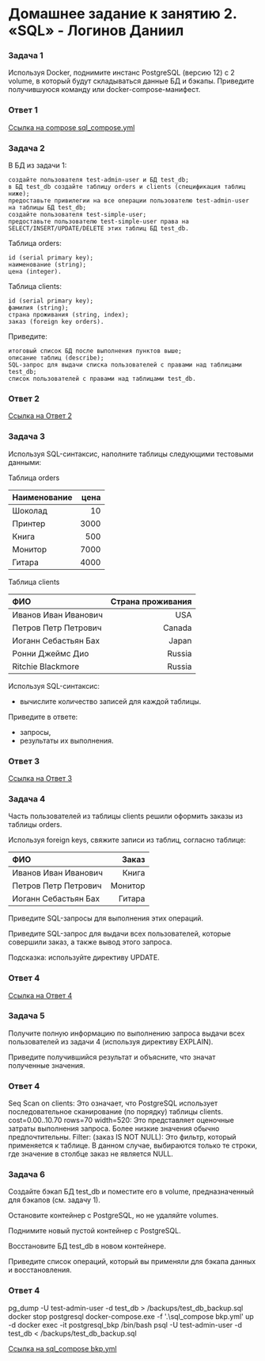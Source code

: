 # Домашнее задание к занятию 2. «SQL» - Логинов Даниил

### Задача 1

Используя Docker, поднимите инстанс PostgreSQL (версию 12) c 2 volume, в который будут складываться данные БД и бэкапы.
Приведите получившуюся команду или docker-compose-манифест.


### Ответ 1

[Ссылка на compose sql_compose.yml]()

### Задача 2

В БД из задачи 1:

    создайте пользователя test-admin-user и БД test_db;
    в БД test_db создайте таблицу orders и clients (спeцификация таблиц ниже);
    предоставьте привилегии на все операции пользователю test-admin-user на таблицы БД test_db;
    создайте пользователя test-simple-user;
    предоставьте пользователю test-simple-user права на SELECT/INSERT/UPDATE/DELETE этих таблиц БД test_db.

Таблица orders:

    id (serial primary key);
    наименование (string);
    цена (integer).

Таблица clients:

    id (serial primary key);
    фамилия (string);
    страна проживания (string, index);
    заказ (foreign key orders).

Приведите:

    итоговый список БД после выполнения пунктов выше;
    описание таблиц (describe);
    SQL-запрос для выдачи списка пользователей с правами над таблицами test_db;
    список пользователей с правами над таблицами test_db.

### Ответ 2

[Ссылка на Ответ 2]()

### Задача 3

Используя SQL-синтаксис, наполните таблицы следующими тестовыми данными:

Таблица 		orders

| Наименование | цена |
| :----------- | ---: |
| Шоколад 	   | 10   |
| Принтер 	   | 3000 |
| Книга 	   | 500  |
| Монитор 	   | 7000 |
| Гитара 	   | 4000 |

Таблица clients

| ФИО 				   | Страна проживания |
| :------------------- | ----------------: |
| Иванов Иван Иванович | USA         	   |
| Петров Петр Петрович | Canada			   |
| Иоганн Себастьян Бах | Japan             |
| Ронни Джеймс Дио 	   | Russia            |
| Ritchie Blackmore    | Russia            |

Используя SQL-синтаксис:
* вычислите количество записей для каждой таблицы.

Приведите в ответе:
- запросы,
- результаты их выполнения.

### Ответ 3

[Ссылка на Ответ 3]()

### Задача 4

Часть пользователей из таблицы clients решили оформить заказы из таблицы orders.

Используя foreign keys, свяжите записи из таблиц, согласно таблице:

| ФИО 				    | Заказ    |
| :-------------------- | -------: | 
| Иванов Иван Иванович  | Книга    |
| Петров Петр Петрович  | Монитор  |
| Иоганн Себастьян Бах  | Гитара   |

Приведите SQL-запросы для выполнения этих операций.

Приведите SQL-запрос для выдачи всех пользователей, которые совершили заказ, а также вывод этого запроса.

Подсказка: используйте директиву UPDATE.

### Ответ 4

[Ссылка на Ответ 4]()

### Задача 5

Получите полную информацию по выполнению запроса выдачи всех пользователей из задачи 4 (используя директиву EXPLAIN).

Приведите получившийся результат и объясните, что значат полученные значения.

### Ответ 4

Seq Scan on clients: Это означает, что PostgreSQL использует последовательное сканирование (по порядку) таблицы clients.
cost=0.00..10.70 rows=70 width=520: Это представляет оценочные затраты выполнения запроса. Более низкие значения обычно предпочтительны.
Filter: (заказ IS NOT NULL): Это фильтр, который применяется к таблице. В данном случае, выбираются только те строки, где значение в столбце заказ не является NULL.

### Задача 6

Создайте бэкап БД test_db и поместите его в volume, предназначенный для бэкапов (см. задачу 1).

Остановите контейнер с PostgreSQL, но не удаляйте volumes.

Поднимите новый пустой контейнер с PostgreSQL.

Восстановите БД test_db в новом контейнере.

Приведите список операций, который вы применяли для бэкапа данных и восстановления.

### Ответ 4

pg_dump -U test-admin-user -d test_db > /backups/test_db_backup.sql
docker stop postgresql
docker-compose.exe -f '.\sql_compose bkp.yml' up -d 
docker exec -it postgresql_bkp /bin/bash
psql -U test-admin-user -d test_db < /backups/test_db_backup.sql

[Ссылка на sql_compose bkp.yml]()
